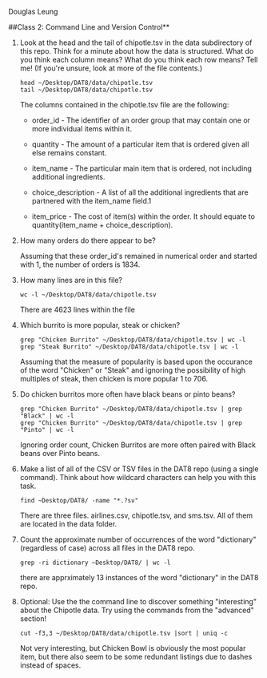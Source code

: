 Douglas Leung

##Class 2: Command Line and Version Control**

1. Look at the head and the tail of chipotle.tsv in the data subdirectory of this repo. Think for a minute about how the data is structured. What do you think each column means? What do you think each row means? Tell me! (If you're unsure, look at more of the file contents.)

	```
	head ~/Desktop/DAT8/data/chipotle.tsv
	tail ~/Desktop/DAT8/data/chipotle.tsv
	```

	The columns contained in the chipotle.tsv file are the following:

	* order_id - The identifier of an order group that may contain one or more individual items within it.

	* quantity - The amount of a particular item that is ordered given all else remains constant.

	* item_name - The particular main item that is ordered, not including additional ingredients.

	* choice_description - A list of all the additional ingredients that are partnered with the item_name field.1

	* item_price - The cost of item(s) within the order.  It should equate to quantity(item_name + choice_description).
 
2. How many orders do there appear to be?

	Assuming that these order_id's remained in numerical order and started with 1, the number of orders is 1834.

3. How many lines are in this file?

	```
	wc -l ~/Desktop/DAT8/data/chipotle.tsv
	```

	There are 4623 lines within the file

4. Which burrito is more popular, steak or chicken?

	```
	grep "Chicken Burrito" ~/Desktop/DAT8/data/chipotle.tsv | wc -l
	grep "Steak Burrito" ~/Desktop/DAT8/data/chipotle.tsv | wc -l
	```

	Assuming that the measure of popularity is based upon the occurance of the word "Chicken" or "Steak" and ignoring the possibility of high multiples of steak, then chicken is more popular 1 to 706.

5. Do chicken burritos more often have black beans or pinto beans?

	```
	grep "Chicken Burrito" ~/Desktop/DAT8/data/chipotle.tsv | grep "Black" | wc -l
	grep "Chicken Burrito" ~/Desktop/DAT8/data/chipotle.tsv | grep "Pinto" | wc -l
	```

	Ignoring order count, Chicken Burritos are more often paired with Black beans over Pinto beans.

6. Make a list of all of the CSV or TSV files in the DAT8 repo (using a single command). Think about how wildcard characters can help you with this task.

	```
	find ~Desktop/DAT8/ -name "*.?sv"
	```

	There are three files. airlines.csv, chipotle.tsv, and sms.tsv.  All of them are located in the data folder.

7. Count the approximate number of occurrences of the word "dictionary" (regardless of case) across all files in the DAT8 repo.

	```
	grep -ri dictionary ~Desktop/DAT8/ | wc -l
	```

	there are apprximately 13 instances of the word "dictionary" in the DAT8 repo.

8. Optional: Use the the command line to discover something "interesting" about the Chipotle data. Try using the commands from the "advanced" section!

	```
	cut -f3,3 ~/Desktop/DAT8/data/chipotle.tsv |sort | uniq -c	
	```

	Not very interesting, but Chicken Bowl is obviously the most popular item, but there also seem to be some redundant listings due to dashes instead of spaces.
